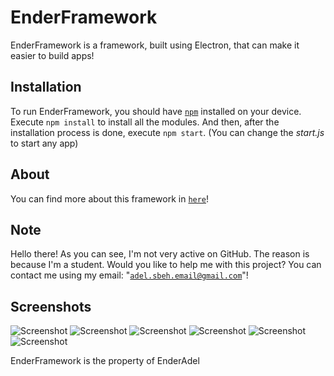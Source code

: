 # EnderFramework
EnderFramework is a framework, built using Electron, that can make it easier to build apps!

## Installation
To run EnderFramework, you should have [`npm`](https://npmjs.com/) installed on your device. Execute ```npm install``` to install all the modules. And then, after the installation process is done, execute ```npm start```. (You can change the *start.js* to start any app)

## About
You can find more about this framework in [`here`](https://enderadel.net/EnderFramework)!

## Note
Hello there! As you can see, I'm not very active on GitHub. The reason is because I'm a student. Would you like to help me with this project? You can contact me using my email: "[`adel.sbeh.email@gmail.com`](mailto:adel.sbeh.email@gmail.com)"!

## Screenshots

![Screenshot](https://enderadel.net/EnderFramework/assets/image/screenshot/1.png "EnderStudio")
![Screenshot](https://enderadel.net/EnderFramework/assets/image/screenshot/2.png "EnderInstaller")
![Screenshot](https://enderadel.net/EnderFramework/assets/image/screenshot/3.png "EnderInstaller")
![Screenshot](https://enderadel.net/EnderFramework/assets/image/screenshot/4.png "A test app")
![Screenshot](https://enderadel.net/EnderFramework/assets/image/screenshot/5.png "A test app")
![Screenshot](https://enderadel.net/EnderFramework/assets/image/screenshot/6.png "A test app")


EnderFramework is the property of EnderAdel